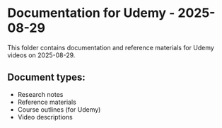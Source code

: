 # Documentation for Udemy - 2025-08-29

This folder contains documentation and reference materials for Udemy videos on 2025-08-29.

## Document types:
- Research notes
- Reference materials
- Course outlines (for Udemy)
- Video descriptions
